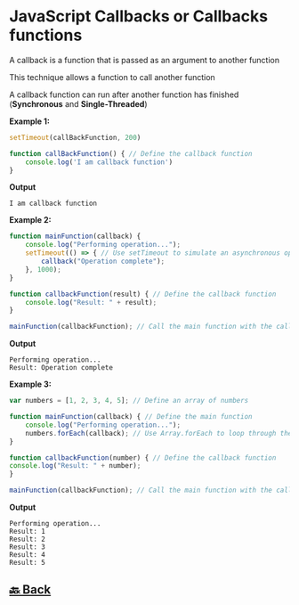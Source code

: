<h1>JavaScript Callbacks or Callbacks functions</h1>

A callback is a function that is passed as an argument to another function

This technique allows a function to call another function

A callback function can run after another function has finished (**Synchronous** and **Single-Threaded**)

**Example 1:**

```javascript
setTimeout(callBackFunction, 200)

function callBackFunction() { // Define the callback function
    console.log('I am callback function')
}
```
**Output**
```
I am callback function
```

**Example 2:**

```javascript
function mainFunction(callback) {
    console.log("Performing operation...");
    setTimeout(() => { // Use setTimeout to simulate an asynchronous operation
        callback("Operation complete");
    }, 1000);
}

function callbackFunction(result) { // Define the callback function
    console.log("Result: " + result);
}

mainFunction(callbackFunction); // Call the main function with the callback function
```
**Output**
```
Performing operation...
Result: Operation complete
```

**Example 3:**

```javascript
var numbers = [1, 2, 3, 4, 5]; // Define an array of numbers

function mainFunction(callback) { // Define the main function
    console.log("Performing operation...");
    numbers.forEach(callback); // Use Array.forEach to loop through the array of numbers
}

function callbackFunction(number) { // Define the callback function
console.log("Result: " + number);
}

mainFunction(callbackFunction); // Call the main function with the callback function
```
**Output**

```
Performing operation...
Result: 1
Result: 2
Result: 3
Result: 4
Result: 5
```

<h2><a href="https://github.com/sanjay9616/JavaScript/blob/master/JavaScript-Tutorial/README.md"> 🔙 Back</a></h2>

